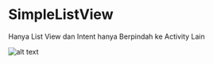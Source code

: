 # SimpleListView
Hanya List View dan Intent hanya Berpindah ke Activity Lain

![alt text](screenshots/filename.png "Description goes here")
